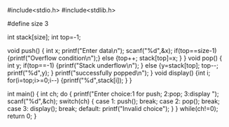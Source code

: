 #include<stdio.h>
#include<stdlib.h>

#define size 3

int stack[size];
int top=-1;

void push()
{  int x;
   printf("Enter data\n");
   scanf("%d",&x);
   if(top==size-1)
   {printf("Overflow condition\n");}
   else
   {top++;
   stack[top]=x;
   }
}
void pop()
{ int y;
  if(top==-1)
  {printf("Stack underflow\n");
  }
  else
  {y=stack[top];
   top--;
   printf("%d",y);
  }
  printf("successfully popped\n");
}
void display()
{int i;
 for(i=top;i>=0;i--)
 {printf("%d",stack[i]);
 }
}

int main()
{ int ch;
  do
  { printf("Enter choice:1 for push; 2:pop; 3:display ");
    scanf("%d",&ch);
    switch(ch)
    { case 1: push();
              break;
      case 2: pop();
              break;
      case 3: display();
              break;
      default: printf("Invalid choice");
    }
  }
  while(ch!=0);
  return 0;
}
              
